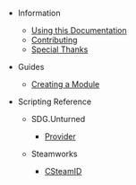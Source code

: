 * Information

  * [Using this Documentation](information/using_this_documentation)
  * [Contributing](information/contributing)
  * [Special Thanks](information/special_thanks)
  
* Guides

  * [Creating a Module](guides/creating_a_module)
  
* Scripting Reference

  * SDG.Unturned

	* [Provider](scripting/sdg/unturned/provider)
	
  * Steamworks
  
    * [CSteamID](scripting/steamworks/csteamid)